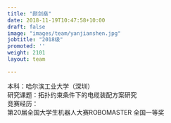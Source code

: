```yaml
---
title: "颜剑燊"
date: 2018-11-19T10:47:58+10:00
draft: false
image: "images/team/yanjianshen.jpg"
jobtitle: "2018级"
promoted: ''
weight: 2101
layout: team

---
```


本科：哈尔滨工业大学（深圳）<br>
研究课题：拓扑约束条件下的电缆装配方案研究<br>
竞赛经历：<br>
第20届全国大学生机器人大赛ROBOMASTER 全国一等奖<br>